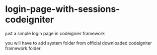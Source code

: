 # login-page-with-sessions-codeigniter
just a simple login page in codeignier framework

you will have to add system folder from official downloaded codeigniter framework folder. 
